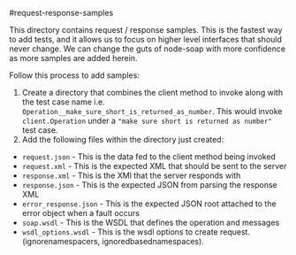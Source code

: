 #request-response-samples

This directory contains request / response samples. This is the fastest way to
add tests, and it allows us to focus on higher level interfaces that should never
change. We can change the guts of node-soap with more confidence as more samples
are added herein.

Follow this process to add samples:

1. Create a directory that combines the client method to invoke along with the
   test case name i.e. `Operation__make_sure_short_is_returned_as_number`. This
   would invoke `client.Operation` under a `"make sure short is returned as number"`
   test case.
2. Add the following files within the directory just created:

- `request.json` - This is the data fed to the client method being invoked
- `request.xml` - This is the expected XML that should be sent to the server
- `response.xml` - This is the XMl that the server responds with
- `response.json` - This is the expected JSON from parsing the response XML
- `error_response.json` - This is the expected JSON root attached to the error object when a fault occurs
- `soap.wsdl` - This is the WSDL that defines the operation and messages
- `wsdl_options.wsdl` - This is the wsdl options to create request. (ignorenamespacers, ignoredbasednamespaces).
